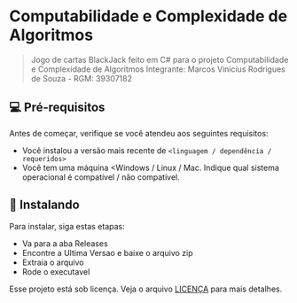 # Computabilidade e Complexidade de Algoritmos

> Jogo de cartas BlackJack feito em C# para o projeto Computabilidade e Complexidade de Algoritmos
> Integrante: Marcos Vinicius Rodrigues de Souza - RGM: 39307182


## 💻 Pré-requisitos

Antes de começar, verifique se você atendeu aos seguintes requisitos:

- Você instalou a versão mais recente de `<linguagem / dependência / requeridos>`
- Você tem uma máquina <Windows / Linux / Mac. Indique qual sistema operacional é compatível / não compatível.

## 🚀 Instalando 

Para instalar, siga estas etapas:
- Va para a aba Releases
- Encontre a Ultima Versao e baixe o arquivo zip
- Extraia o arquivo
- Rode o executavel 

Esse projeto está sob licença. Veja o arquivo [LICENÇA](LICENSE.md) para mais detalhes.
